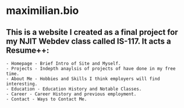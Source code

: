 # maximilian.bio

## This is a website I created as a final project for my NJIT Webdev class called IS-117.  It acts a Resume++:
    - Homepage - Brief Intro of Site and Myself.
    - Projects - Indepth anaylsis of projects of have done in my free time.
    - About Me - Hobbies and Skills I think employers will find interesting.
    - Education - Education History and Notable Classes.
    - Career - Career History and previous employment.
    - Contact - Ways to Contact Me.
